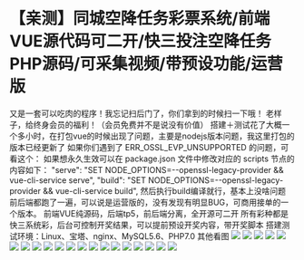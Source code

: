 # 【亲测】同城空降任务彩票系统/前端VUE源代码可二开/快三投注空降任务PHP源码/可采集视频/带预设功能/运营版

又是一套可以吃肉的程序！我忘记扫后门了，你们拿到的时候扫一下哦！
老样子，给终身会员的福利！（会员免费并不是说没有价值）
搭建＋测试花了大概一个多小时，在打包vue的时候出现了问题，主要是nodejs版本问题，我这里打包的版本已经更新了
如果你们遇到了 ERR\_OSSL\_EVP\_UNSUPPORTED 的问题，可看这个：
如果想永久生效可以在 package.json 文件中修改对应的 scripts 节点的内容如下：
"serve": "SET NODE\_OPTIONS=--openssl-legacy-provider && vue-cli-service serve",
"build": "SET NODE\_OPTIONS=--openssl-legacy-provider && vue-cli-service build",
然后执行build编译就行，基本上没啥问题
前后端都跑了一遍，可以说是运营版的，没有发现有明显BUG，可商用接单的一个版本。
前端VUE纯源码，后端tp5，前后端分离，全开源可二开
所有彩种都是快三系统彩，后台可控制开奖结果，可以提前预设开奖内容，带开奖脚本
搭建测试环境：Linux、宝塔、nginx、MySQL5.6、PHP7.0
其他看图
[![](https://wukongymw.com/wp-content/uploads/2023/05/1684170988-b979164d0770796.png)](https://wukongymw.com/wp-content/uploads/2023/05/1684170988-b979164d0770796.png)
[![](https://wukongymw.com/wp-content/uploads/2023/05/1684170989-5ac9f402690e318.png)](https://wukongymw.com/wp-content/uploads/2023/05/1684170989-5ac9f402690e318.png)
[![](https://wukongymw.com/wp-content/uploads/2023/05/1684170990-c4c69b070d31a61.png)](https://wukongymw.com/wp-content/uploads/2023/05/1684170990-c4c69b070d31a61.png)
[![](https://wukongymw.com/wp-content/uploads/2023/05/1684170991-06ae743deb761f0.png)](https://wukongymw.com/wp-content/uploads/2023/05/1684170991-06ae743deb761f0.png)
[![](https://wukongymw.com/wp-content/uploads/2023/05/1684170991-b09cb7226882c35.png)](https://wukongymw.com/wp-content/uploads/2023/05/1684170991-b09cb7226882c35.png)
[![](https://wukongymw.com/wp-content/uploads/2023/05/1684170992-1c2d798acccc110.png)](https://wukongymw.com/wp-content/uploads/2023/05/1684170992-1c2d798acccc110.png)
[![](https://wukongymw.com/wp-content/uploads/2023/05/1684170995-e0ede085fd8399c.png)](https://wukongymw.com/wp-content/uploads/2023/05/1684170995-e0ede085fd8399c.png)
[![](https://wukongymw.com/wp-content/uploads/2023/05/1684170994-f831aef129b921a.png)](https://wukongymw.com/wp-content/uploads/2023/05/1684170994-f831aef129b921a.png)
[![](https://wukongymw.com/wp-content/uploads/2023/05/1684170996-691aa84226d47ca.png)](https://wukongymw.com/wp-content/uploads/2023/05/1684170996-691aa84226d47ca.png)
[![](https://wukongymw.com/wp-content/uploads/2023/05/1684170997-183b4f590e02936.png)](https://wukongymw.com/wp-content/uploads/2023/05/1684170997-183b4f590e02936.png)
[![](https://wukongymw.com/wp-content/uploads/2023/05/1684170998-5155eb995f6f0fa.png)](https://wukongymw.com/wp-content/uploads/2023/05/1684170998-5155eb995f6f0fa.png)
[![](https://wukongymw.com/wp-content/uploads/2023/05/1684170999-461cf534eeddf9e.png)](https://wukongymw.com/wp-content/uploads/2023/05/1684170999-461cf534eeddf9e.png)
[![](https://wukongymw.com/wp-content/uploads/2023/05/1684171000-e7a00bcb503cc10.png)](https://wukongymw.com/wp-content/uploads/2023/05/1684171000-e7a00bcb503cc10.png)
[![](https://wukongymw.com/wp-content/uploads/2023/05/1684171002-f9fa408618d3d9f.png)](https://wukongymw.com/wp-content/uploads/2023/05/1684171002-f9fa408618d3d9f.png)
[![](https://wukongymw.com/wp-content/uploads/2023/05/1684171004-f92ecc29b66d646.png)](https://wukongymw.com/wp-content/uploads/2023/05/1684171004-f92ecc29b66d646.png)
[![](https://wukongymw.com/wp-content/uploads/2023/05/1684171005-e0d6c438a9211d3.png)](https://wukongymw.com/wp-content/uploads/2023/05/1684171005-e0d6c438a9211d3.png)
[![](https://wukongymw.com/wp-content/uploads/2023/05/1684171007-4c07fbe928b2d7e.png)](https://wukongymw.com/wp-content/uploads/2023/05/1684171007-4c07fbe928b2d7e.png)
[![](https://wukongymw.com/wp-content/uploads/2023/05/1684171009-dece9e370184dd6.jpg)](https://wukongymw.com/wp-content/uploads/2023/05/1684171009-dece9e370184dd6.jpg)
[![](https://wukongymw.com/wp-content/uploads/2023/05/1684171011-fb8d652f1ca87e3.png)](https://wukongymw.com/wp-content/uploads/2023/05/1684171011-fb8d652f1ca87e3.png)
[![](https://wukongymw.com/wp-content/uploads/2023/05/1684171013-8fb646d04baa230.png)](https://wukongymw.com/wp-content/uploads/2023/05/1684171013-8fb646d04baa230.png)